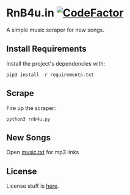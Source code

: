 # RnB4u.in [![CodeFactor](https://www.codefactor.io/repository/github/0xnu/rnb4u/badge)](https://www.codefactor.io/repository/github/0xnu/rnb4u)

A simple music scraper for new songs.

## Install Requirements

Install the project's dependencies with:

`pip3 install -r requirements.txt`

## Scrape

Fire up the scraper:

`python3 rnb4u.py`

## New Songs

Open [music.txt](music.txt) for mp3 links

## License

License stuff is [here](https://gist.github.com/0xnu/d11da49c85eeb7272517a9010bbdf1ab).
